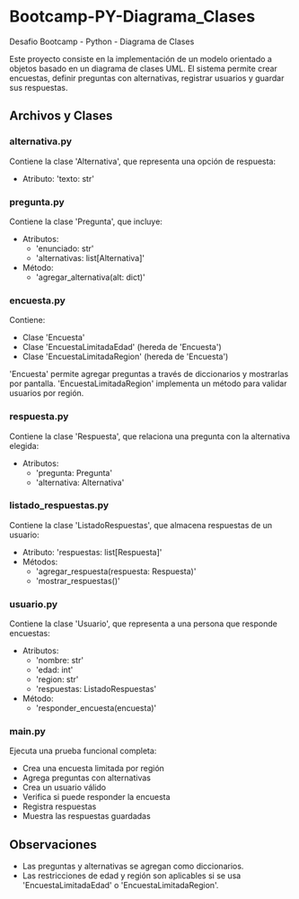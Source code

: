 # Bootcamp-PY-Diagrama_Clases
Desafio Bootcamp - Python - Diagrama de Clases

Este proyecto consiste en la implementación de un modelo orientado a objetos basado en un diagrama de clases UML. El sistema permite crear encuestas, definir preguntas con alternativas, registrar usuarios y guardar sus respuestas.

## Archivos y Clases ##

### alternativa.py ##
Contiene la clase 'Alternativa', que representa una opción de respuesta:
- Atributo: 'texto: str'

### pregunta.py ## 
Contiene la clase 'Pregunta', que incluye:
- Atributos:
  - 'enunciado: str'
  - 'alternativas: list[Alternativa]'
- Método:
  - 'agregar_alternativa(alt: dict)'

### encuesta.py ##
Contiene:
- Clase 'Encuesta'
- Clase 'EncuestaLimitadaEdad' (hereda de 'Encuesta')
- Clase 'EncuestaLimitadaRegion' (hereda de 'Encuesta')

'Encuesta' permite agregar preguntas a través de diccionarios y mostrarlas por pantalla.
'EncuestaLimitadaRegion' implementa un método para validar usuarios por región.

### respuesta.py ##
Contiene la clase 'Respuesta', que relaciona una pregunta con la alternativa elegida:
- Atributos:
  - 'pregunta: Pregunta'
  - 'alternativa: Alternativa'

### listado_respuestas.py ##
Contiene la clase 'ListadoRespuestas', que almacena respuestas de un usuario:
- Atributo: 'respuestas: list[Respuesta]'
- Métodos:
  - 'agregar_respuesta(respuesta: Respuesta)'
  - 'mostrar_respuestas()'

### usuario.py ##
Contiene la clase 'Usuario', que representa a una persona que responde encuestas:
- Atributos:
  - 'nombre: str'
  - 'edad: int'
  - 'region: str'
  - 'respuestas: ListadoRespuestas'
- Método:
  - 'responder_encuesta(encuesta)'

### main.py ##
Ejecuta una prueba funcional completa:
- Crea una encuesta limitada por región
- Agrega preguntas con alternativas
- Crea un usuario válido
- Verifica si puede responder la encuesta
- Registra respuestas
- Muestra las respuestas guardadas

## Observaciones ##
- Las preguntas y alternativas se agregan como diccionarios.
- Las restricciones de edad y región son aplicables si se usa 'EncuestaLimitadaEdad' o 'EncuestaLimitadaRegion'.